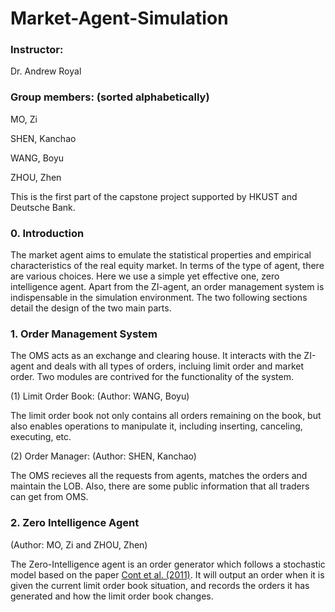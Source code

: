 # Market-Agent-Simulation

### Instructor: 
Dr. Andrew Royal

### Group members: (sorted alphabetically)
MO, Zi

SHEN, Kanchao

WANG, Boyu

ZHOU, Zhen

This is the first part of the capstone project supported by HKUST and Deutsche Bank. 

### 0. Introduction
The market agent aims to emulate the statistical properties and empirical characteristics of the real equity market. In terms of the type of agent, there are various choices. Here we use a simple yet effective one, zero intelligence agent. Apart from the ZI-agent, an order management system is indispensable in the simulation environment. The two following sections detail the design of the two main parts.

### 1. Order Management System

The OMS acts as an exchange and clearing house. It interacts with the ZI-agent and deals with all types of orders, incluing limit order and market order. Two modules are contrived for the functionality of the system.

(1) Limit Order Book: (Author: WANG, Boyu)

The limit order book not only contains all orders remaining on the book, but also enables operations to manipulate it, including inserting, canceling, executing, etc. 

(2) Order Manager: (Author: SHEN, Kanchao)

The OMS recieves all the requests from agents, matches the orders and maintain the LOB. Also, there are some public information that all traders can get from OMS.

### 2. Zero Intelligence Agent
(Author: MO, Zi and ZHOU, Zhen)

The Zero-Intelligence agent is an order generator which follows a stochastic model based on the paper [Cont et al. (2011)](http://www.columbia.edu/~ww2040/orderbook.pdf). It will output an order when it is given the current limit order book situation, and records the orders it has generated and how the limit order book changes.

